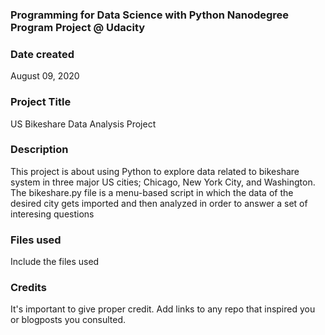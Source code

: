 ### Programming for Data Science with Python Nanodegree Program Project @ Udacity
### Date created
August 09, 2020

### Project Title
US Bikeshare Data Analysis Project

### Description
This project is about using Python to explore data related to bikeshare system in three major US cities; Chicago, New York City, and Washington. 
The bikeshare.py file is a menu-based script in which the data of the desired city gets imported and then analyzed in order to answer a set of interesing questions 

### Files used
Include the files used

### Credits
It's important to give proper credit. Add links to any repo that inspired you or blogposts you consulted.

